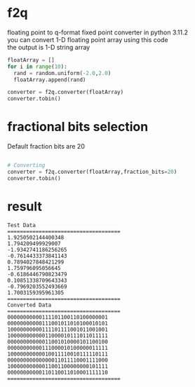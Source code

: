 # f2q
floating point to q-format fixed point converter in python 3.11.2  
you can convert 1-D floating point array using this code  
the output is 1-D string array  

```python
floatArray = []
for i in range(10):
  rand = random.uniform(-2.0,2.0)
  floatArray.append(rand)

converter = f2q.converter(floatArray)
converter.tobin()
```

# fractional bits selection
Default fraction bits are 20  

```python

# Converting
converter = f2q.converter(floatArray,fraction_bits=20)
converter.tobin()

```

# result
```
Test Data
====================================
1.9250502144400348
1.794209499929007
-1.9342741186256265
-0.7614433373841143
0.7894027848421299
1.759796095056645
-0.6186446790823479
0.10851338709643343
-0.7969203552493669
1.7003159395961305
====================================
Converted Data
====================================
00000000000111101100110100000001
00000000000111001011010100010101
10000000000111101111001011001001
10000000000011000010111011011111
00000000000011001010000101100100
00000000000111000010100000011111
10000000000010011110010111110111
00000000000000011011110001111000
10000000000011001100000000101111
00000000000110110011010001111110
====================================
```
